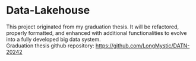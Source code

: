 # Data-Lakehouse
This project originated from my graduation thesis. It will be refactored, properly formatted, and enhanced with additional functionalities to evolve into a fully developed big data system. <br>
Graduation thesis github repository: https://github.com/LongMystic/DATN-20242 
